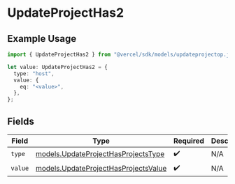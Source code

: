 # UpdateProjectHas2

## Example Usage

```typescript
import { UpdateProjectHas2 } from "@vercel/sdk/models/updateprojectop.js";

let value: UpdateProjectHas2 = {
  type: "host",
  value: {
    eq: "<value>",
  },
};
```

## Fields

| Field                                                                              | Type                                                                               | Required                                                                           | Description                                                                        |
| ---------------------------------------------------------------------------------- | ---------------------------------------------------------------------------------- | ---------------------------------------------------------------------------------- | ---------------------------------------------------------------------------------- |
| `type`                                                                             | [models.UpdateProjectHasProjectsType](../models/updateprojecthasprojectstype.md)   | :heavy_check_mark:                                                                 | N/A                                                                                |
| `value`                                                                            | [models.UpdateProjectHasProjectsValue](../models/updateprojecthasprojectsvalue.md) | :heavy_check_mark:                                                                 | N/A                                                                                |